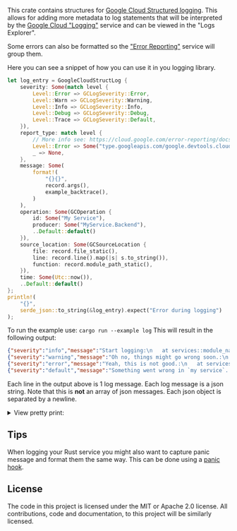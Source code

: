 This crate contains structures for
[Google Cloud Structured logging](https://cloud.google.com/logging/docs/structured-logging).
This allows for adding more metadata to log statements that will be interpreted by the
[Google Cloud "Logging"][Cloud_Logging] service and can be viewed in the "Logs Explorer".

Some errors can also be formatted so the ["Error Reporting"][Error_Reporting] service will
group them.

[Cloud_Logging]: https://cloud.google.com/logging/
[Error_Reporting]: https://cloud.google.com/error-reporting/.

Here you can see a snippet of how you can use it in you logging library.
```rust
let log_entry = GoogleCloudStructLog {
    severity: Some(match level {
        Level::Error => GCLogSeverity::Error,
        Level::Warn => GCLogSeverity::Warning,
        Level::Info => GCLogSeverity::Info,
        Level::Debug => GCLogSeverity::Debug,
        Level::Trace => GCLogSeverity::Default,
    }),
    report_type: match level {
        // More info see: https://cloud.google.com/error-reporting/docs/formatting-error-messages#@type
        Level::Error => Some("type.googleapis.com/google.devtools.clouderrorreporting.v1beta1.ReportedErrorEvent".to_owned()),
        _ => None,
    },
    message: Some(
        format!(
            "{}{}", 
            record.args(),
            example_backtrace(),
        )
    ),
    operation: Some(GCOperation {
        id: Some("My Service"),
        producer: Some("MyService.Backend"),
        ..Default::default()
    }),
    source_location: Some(GCSourceLocation {
        file: record.file_static(),
        line: record.line().map(|s| s.to_string()),
        function: record.module_path_static(),
    }),
    time: Some(Utc::now()),
    ..Default::default()
};
println!(
    "{}",
    serde_json::to_string(&log_entry).expect("Error during logging")
);
```

To run the example use: `cargo run --example log`
This will result in the following output:
```json
{"severity":"info","message":"Start logging:\n   at services::module_name::he77c0bac773c93b4 line: 42\n   at services::module_name::h7ad5e699ac5d6658","time":"2021-12-20T16:33:41.643966093Z","logging.googleapis.com/operation":{"id":"My Service","producer":"MyService.Backend"},"logging.googleapis.com/sourceLocation":{"file":"examples/log/main.rs","line":"11","function":"log"}}
{"severity":"warning","message":"Oh no, things might go wrong soon.:\n   at services::module_name::he77c0bac773c93b4 line: 42\n   at services::module_name::h7ad5e699ac5d6658","time":"2021-12-20T16:33:41.644085317Z","logging.googleapis.com/operation":{"id":"My Service","producer":"MyService.Backend"},"logging.googleapis.com/sourceLocation":{"file":"examples/log/main.rs","line":"12","function":"log"}}
{"severity":"error","message":"Yeah, this is not good.:\n   at services::module_name::he77c0bac773c93b4 line: 42\n   at services::module_name::h7ad5e699ac5d6658","@type":"type.googleapis.com/google.devtools.clouderrorreporting.v1beta1.ReportedErrorEvent","time":"2021-12-20T16:33:41.644179397Z","logging.googleapis.com/operation":{"id":"My Service","producer":"MyService.Backend"},"logging.googleapis.com/sourceLocation":{"file":"examples/log/main.rs","line":"13","function":"log"}}
{"severity":"default","message":"Something went wrong in `my service`.:\n   at services::module_name::he77c0bac773c93b4 line: 42\n   at services::module_name::h7ad5e699ac5d6658","time":"2021-12-20T16:33:41.644276526Z","logging.googleapis.com/operation":{"id":"My Service","producer":"MyService.Backend"},"logging.googleapis.com/sourceLocation":{"file":"examples/log/main.rs","line":"14","function":"log"}}
```
Each line in the output above is 1 log message. Each log message is a json string.
Note that this is **not** an array of json messages. Each json object is separated by a newline.

<details>
    <summary>View pretty print:</summary>

```json
{
  "severity": "info",
  "message": "Start logging:\n   at services::module_name::he77c0bac773c93b4 line: 42\n   at services::module_name::h7ad5e699ac5d6658",
  "time": "2021-12-20T16:38:13.654978059Z",
  "logging.googleapis.com/operation": {
    "id": "My Service",
    "producer": "MyService.Backend"
  },
  "logging.googleapis.com/sourceLocation": {
    "file": "examples/log/main.rs",
    "line": "11",
    "function": "log"
  }
}
{
  "severity": "warning",
  "message": "Oh no, things might go wrong soon.:\n   at services::module_name::he77c0bac773c93b4 line: 42\n   at services::module_name::h7ad5e699ac5d6658",
  "time": "2021-12-20T16:38:13.655138074Z",
  "logging.googleapis.com/operation": {
    "id": "My Service",
    "producer": "MyService.Backend"
  },
  "logging.googleapis.com/sourceLocation": {
    "file": "examples/log/main.rs",
    "line": "12",
    "function": "log"
  }
}
{
  "severity": "error",
  "message": "Yeah, this is not good.:\n   at services::module_name::he77c0bac773c93b4 line: 42\n   at services::module_name::h7ad5e699ac5d6658",
  "@type": "type.googleapis.com/google.devtools.clouderrorreporting.v1beta1.ReportedErrorEvent",
  "time": "2021-12-20T16:38:13.655236672Z",
  "logging.googleapis.com/operation": {
    "id": "My Service",
    "producer": "MyService.Backend"
  },
  "logging.googleapis.com/sourceLocation": {
    "file": "examples/log/main.rs",
    "line": "13",
    "function": "log"
  }
}
{
  "severity": "default",
  "message": "Something went wrong in `my service`.:\n   at services::module_name::he77c0bac773c93b4 line: 42\n   at services::module_name::h7ad5e699ac5d6658",
  "time": "2021-12-20T16:38:13.655335729Z",
  "logging.googleapis.com/operation": {
    "id": "My Service",
    "producer": "MyService.Backend"
  },
  "logging.googleapis.com/sourceLocation": {
    "file": "examples/log/main.rs",
    "line": "14",
    "function": "log"
  }
}
```

</details>

## Tips

When logging your Rust service you might also want to capture panic message and format them
the same way. This can be done using a
[panic hook](https://doc.rust-lang.org/std/panic/fn.set_hook.html).

## License

The code in this project is licensed under the MIT or Apache 2.0 license.
All contributions, code and documentation, to this project will be similarly licensed.